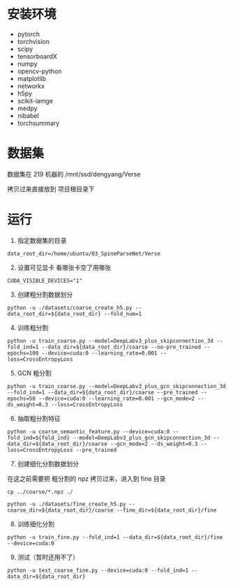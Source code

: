 # 安装环境

- pytorch
- torchvision
- scipy
- tensorboardX
- numpy
- opencv-python
- matplotlib
- networkx
- h5py
- scikit-iamge
- medpy
- nibabel
- torchsummary

# 数据集

数据集在 219 机器的 /mnt/ssd/dengyang/Verse

拷贝过来直接放到 项目根目录下

# 运行

1. 指定数据集的目录 

```
data_root_dir=/home/ubuntu/03_SpineParseNet/Verse
```

2. 设置可见显卡 看哪张卡空了用哪张

```
CUDA_VISIBLE_DEVICES="1"
```

3. 创建粗分割数据划分

```
python -u ./datasets/coarse_create_h5.py --data_root_dir=${data_root_dir} --fold_num=1
```

4. 训练粗分割 

```
python -u train_coarse.py --model=DeepLabv3_plus_skipconnection_3d --fold_ind=1 --data_dir=${data_root_dir}/coarse --no-pre_trained --epochs=100 --device=cuda:0 --learning_rate=0.001 --loss=CrossEntropyLoss
```

5. GCN 粗分割 

```
python -u train_coarse.py --model=DeepLabv3_plus_gcn_skipconnection_3d --fold_ind=1 --data_dir=${data_root_dir}/coarse --pre_trained --epochs=50 --device=cuda:0 --learning_rate=0.001 --gcn_mode=2 --ds_weight=0.3 --loss=CrossEntropyLoss
```

6. 抽取粗分割特征

```
python -u coarse_semantic_feature.py --device=cuda:0 --fold_ind=${fold_ind} --model=DeepLabv3_plus_gcn_skipconnection_3d --data_dir=${data_root_dir}/coarse --gcn_mode=2 --ds_weight=0.3 --loss=CrossEntropyLoss --pre_trained
```

7. 创建细化分割数据划分

在这之前需要把 粗分割的 npz 拷贝过来，进入到 fine 目录

`cp ../coarse/*.npz ./`

```
python -u ./datasets/fine_create_h5.py --coarse_dir=${data_root_dir}/coarse --fine_dir=${data_root_dir}/fine
```

8. 训练细化分割

```
python -u train_fine.py --fold_ind=1 --data_dir=${data_root_dir}/fine --device=cuda:0
```

9. 测试（暂时还用不了）

```
python -u test_coarse_fine.py --device=cuda:0 --fold_ind=1 --data_dir=${data_root_dir}
```


